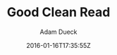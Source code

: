 ---
title: "Good Clean Read"
github: https://github.com/adueck/good-clean-read
demo: http://adueck.github.io/good-clean-read/
author: Adam Dueck

ssg:
  - Jekyll
cms:
  - No Cms
date: 2016-01-16T17:35:55Z
github_branch: master
---